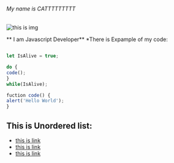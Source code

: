 ###### My name is CATTTTTTTTT
![this is img](https://encrypted-tbn0.gstatic.com/images?q=tbn:ANd9GcQBIePbmKx1aWZNHFJkvrMOvxW1j56hK3MyHw&s)

** I am Javascript Developer** *There is Expample of my code:

``` javascript

let IsAlive = true;

do {
code();
}
while(IsAlive);

fuction code() {
alert('Hello World');
}
```
## This is Unordered list:
* [this is link](https://www.youtube.com/?app=desktop&hl=ru)
*  [this is link](https://www.youtube.com/?app=desktop&hl=ru)
* [this is link](https://www.youtube.com/?app=desktop&hl=ru)

